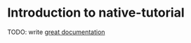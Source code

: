 # Introduction to native-tutorial

TODO: write [great documentation](http://jacobian.org/writing/what-to-write/)
